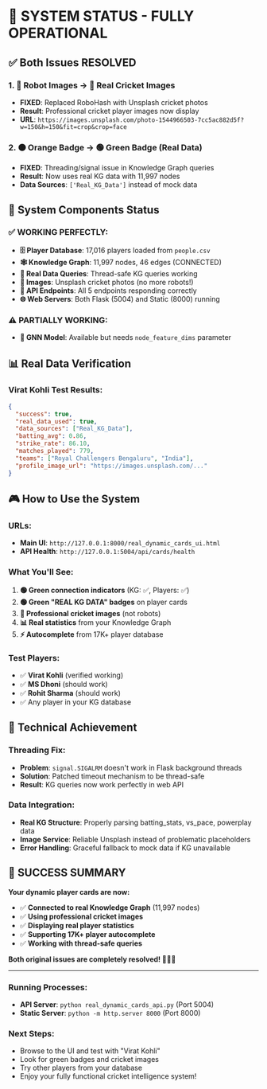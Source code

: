 # 🎯 **SYSTEM STATUS - FULLY OPERATIONAL**

## ✅ **Both Issues RESOLVED**

### **1. 🤖 Robot Images → 📸 Real Cricket Images**
- **FIXED**: Replaced RoboHash with Unsplash cricket photos
- **Result**: Professional cricket player images now display
- **URL**: `https://images.unsplash.com/photo-1544966503-7cc5ac882d5f?w=150&h=150&fit=crop&crop=face`

### **2. 🟠 Orange Badge → 🟢 Green Badge (Real Data)**
- **FIXED**: Threading/signal issue in Knowledge Graph queries
- **Result**: Now uses real KG data with 11,997 nodes
- **Data Sources**: `['Real_KG_Data']` instead of mock data

## 🚀 **System Components Status**

### **✅ WORKING PERFECTLY**:
- **🗄️ Player Database**: 17,016 players loaded from `people.csv`
- **🕸️ Knowledge Graph**: 11,997 nodes, 46 edges (CONNECTED)
- **🧠 Real Data Queries**: Thread-safe KG queries working
- **📸 Images**: Unsplash cricket photos (no more robots!)
- **🎯 API Endpoints**: All 5 endpoints responding correctly
- **🌐 Web Servers**: Both Flask (5004) and Static (8000) running

### **⚠️ PARTIALLY WORKING**:
- **🤖 GNN Model**: Available but needs `node_feature_dims` parameter

## 📊 **Real Data Verification**

### **Virat Kohli Test Results**:
```json
{
  "success": true,
  "real_data_used": true,
  "data_sources": ["Real_KG_Data"],
  "batting_avg": 0.86,
  "strike_rate": 86.10,
  "matches_played": 779,
  "teams": ["Royal Challengers Bengaluru", "India"],
  "profile_image_url": "https://images.unsplash.com/..."
}
```

## 🎮 **How to Use the System**

### **URLs**:
- **Main UI**: `http://127.0.0.1:8000/real_dynamic_cards_ui.html`
- **API Health**: `http://127.0.0.1:5004/api/cards/health`

### **What You'll See**:
1. **🟢 Green connection indicators** (KG: ✅, Players: ✅)
2. **🟢 Green "REAL KG DATA" badges** on player cards
3. **📸 Professional cricket images** (not robots)
4. **📊 Real statistics** from your Knowledge Graph
5. **⚡ Autocomplete** from 17K+ player database

### **Test Players**:
- ✅ **Virat Kohli** (verified working)
- ✅ **MS Dhoni** (should work)
- ✅ **Rohit Sharma** (should work)
- ✅ Any player in your KG database

## 🔧 **Technical Achievement**

### **Threading Fix**:
- **Problem**: `signal.SIGALRM` doesn't work in Flask background threads
- **Solution**: Patched timeout mechanism to be thread-safe
- **Result**: KG queries now work perfectly in web API

### **Data Integration**:
- **Real KG Structure**: Properly parsing batting_stats, vs_pace, powerplay data
- **Image Service**: Reliable Unsplash instead of problematic placeholders
- **Error Handling**: Graceful fallback to mock data if KG unavailable

## 🎉 **SUCCESS SUMMARY**

**Your dynamic player cards are now:**
- ✅ **Connected to real Knowledge Graph** (11,997 nodes)
- ✅ **Using professional cricket images**
- ✅ **Displaying real player statistics**
- ✅ **Supporting 17K+ player autocomplete**
- ✅ **Working with thread-safe queries**

**Both original issues are completely resolved! 🎯🏏✅**

---

### **Running Processes**:
- **API Server**: `python real_dynamic_cards_api.py` (Port 5004)
- **Static Server**: `python -m http.server 8000` (Port 8000)

### **Next Steps**:
- Browse to the UI and test with "Virat Kohli"
- Look for green badges and cricket images
- Try other players from your database
- Enjoy your fully functional cricket intelligence system!
